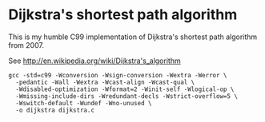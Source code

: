 Dijkstra's shortest path algorithm
==================================

This is my humble C99 implementation of Dijkstra's shortest path algorithm from 2007.

See http://en.wikipedia.org/wiki/Dijkstra's_algorithm

    gcc -std=c99 -Wconversion -Wsign-conversion -Wextra -Werror \
      -pedantic -Wall -Wextra -Wcast-align -Wcast-qual \
      -Wdisabled-optimization -Wformat=2 -Winit-self -Wlogical-op \
      -Wmissing-include-dirs -Wredundant-decls -Wstrict-overflow=5 \
      -Wswitch-default -Wundef -Wno-unused \
      -o dijkstra dijkstra.c
 
 